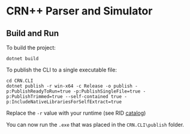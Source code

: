 # CRN++ Parser and Simulator

## Build and Run

To build the project: 
```shell
dotnet build
```

To publish the CLI to a single executable file:
```shell
cd CRN.CLI
dotnet publish -r win-x64 -c Release -o publish -p:PublishReadyToRun=true -p:PublishSingleFile=true -p:PublishTrimmed=true --self-contained true -p:IncludeNativeLibrariesForSelfExtract=true
```

Replace the ```-r``` value with your runtime (see RID [catalog](https://docs.microsoft.com/en-us/dotnet/core/rid-catalog))

You can now run the ```.exe``` that was placed in the ```CRN.CLI\publish``` folder.